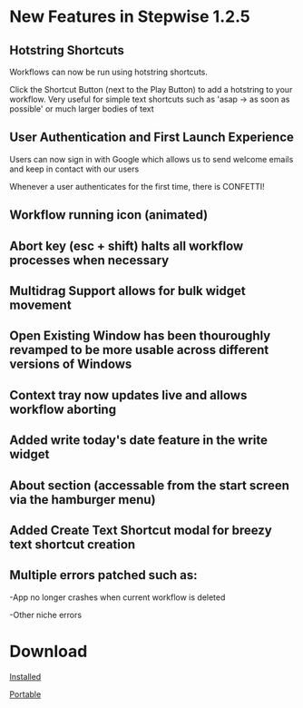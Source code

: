 # New Features in Stepwise 1.2.5

## Hotstring Shortcuts

Workflows can now be run using hotstring shortcuts. 

Click the Shortcut Button (next to the Play Button) to add a hotstring  to your workflow.
Very useful for simple text shortcuts such as 'asap -> as soon as possible' or much larger bodies of text

## User Authentication and First Launch Experience

Users can now sign in with Google which allows us to send welcome emails and keep in contact with our users

Whenever a user authenticates for the first time, there is CONFETTI!

## Workflow running icon (animated)

## Abort key (esc + shift) halts all workflow processes when necessary

## Multidrag Support allows for bulk widget movement

## Open Existing Window has been thouroughly revamped to be more usable across different versions of Windows

## Context tray now updates live and allows workflow aborting

## Added write today's date feature in the write widget

## About section (accessable from the start screen via the hamburger menu)

## Added Create Text Shortcut modal for breezy text shortcut creation

## Multiple errors patched such as:

-App no longer crashes when current workflow is deleted

-Other niche errors


# Download

[Installed](https://github.com/stepwiseapp/download/releases/latest/download/Stepwise.Setup.exe)

[Portable](https://github.com/stepwiseapp/download/releases/latest/download/Stepwise.zip)
